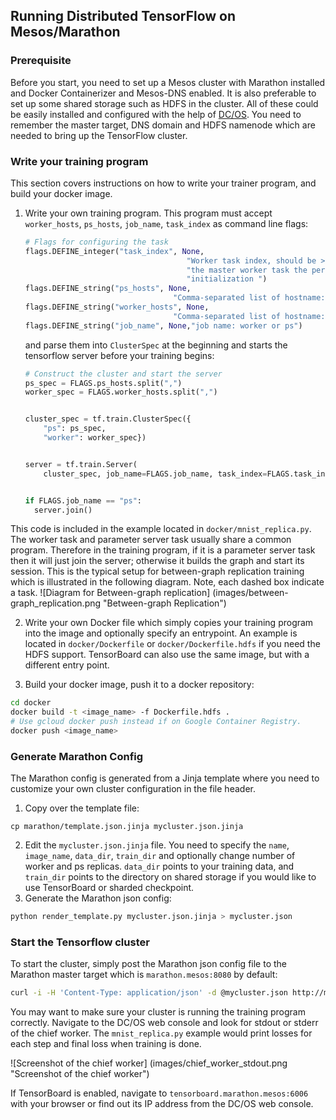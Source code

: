 ## Running Distributed TensorFlow on Mesos/Marathon

### Prerequisite
Before you start, you need to set up a Mesos cluster with Marathon installed and Docker Containerizer and Mesos-DNS enabled. It is also preferable to set up some shared storage such as HDFS in the cluster. All of these could be easily installed and configured with the help of [DC/OS](https://dcos.io/docs/1.7/administration/installing/custom/gui/). You need to remember the master target, DNS domain and HDFS namenode which are needed to bring up the TensorFlow cluster.

### Write your training program
This section covers instructions on how to write your trainer program, and build your docker image.

 1. Write your own training program. This program must accept `worker_hosts`, `ps_hosts`, `job_name`, `task_index` as command line flags:

    ```python
    # Flags for configuring the task
    flags.DEFINE_integer("task_index", None,
                                        "Worker task index, should be >= 0. task_index=0 is "
                                        "the master worker task the performs the variable "
                                        "initialization ")
    flags.DEFINE_string("ps_hosts", None,
                                     "Comma-separated list of hostname:port pairs")
    flags.DEFINE_string("worker_hosts", None,
                                     "Comma-separated list of hostname:port pairs")
    flags.DEFINE_string("job_name", None,"job name: worker or ps")
    ```

    and parse them into `ClusterSpec` at the beginning and starts the tensorflow server before your training begins:

    ```python
    # Construct the cluster and start the server
    ps_spec = FLAGS.ps_hosts.split(",")
    worker_spec = FLAGS.worker_hosts.split(",")


    cluster_spec = tf.train.ClusterSpec({
        "ps": ps_spec,
        "worker": worker_spec})


    server = tf.train.Server(
        cluster_spec, job_name=FLAGS.job_name, task_index=FLAGS.task_index)


    if FLAGS.job_name == "ps":
      server.join()
    ```

  This code is included in the example located in `docker/mnist_replica.py`.
  The worker task and parameter server task usually share a common program. Therefore in the training program, if it is a parameter server task then it will just join the server; otherwise it builds the graph and start its session. This is the typical setup for between-graph replication training which is illustrated in the following diagram. Note, each dashed box indicate a task.
  ![Diagram for Between-graph replication]
  (images/between-graph_replication.png "Between-graph Replication")

 2. Write your own Docker file which simply copies your training program into the image and optionally specify an entrypoint. An example is located in `docker/Dockerfile` or `docker/Dockerfile.hdfs` if you need the HDFS support. TensorBoard can also use the same image, but with a different entry point.

 3. Build your docker image, push it to a docker repository:

  ```bash
  cd docker
  docker build -t <image_name> -f Dockerfile.hdfs .
  # Use gcloud docker push instead if on Google Container Registry.
  docker push <image_name>
  ```

### Generate Marathon Config
The Marathon config is generated from a Jinja template where you need to customize your own cluster configuration in the file header.

 1. Copy over the template file:

  ```
  cp marathon/template.json.jinja mycluster.json.jinja
  ```

 2. Edit the `mycluster.json.jinja` file. You need to specify the `name`, `image_name`, `data_dir`, `train_dir` and optionally change number of worker and ps replicas. `data_dir` points to your training data, and `train_dir` points to the directory on shared storage if you would like to use TensorBoard or sharded checkpoint.
 3. Generate the Marathon json config:

  ```bash
  python render_template.py mycluster.json.jinja > mycluster.json
  ```

### Start the Tensorflow cluster
To start the cluster, simply post the Marathon json config file to the Marathon master target which is `marathon.mesos:8080` by default:

  ```bash
  curl -i -H 'Content-Type: application/json' -d @mycluster.json http://marathon.mesos:8080/v2/groups
  ```

You may want to make sure your cluster is running the training program correctly. Navigate to the DC/OS web console and look for stdout or stderr of the chief worker. The `mnist_replica.py` example would print losses for each step and final loss when training is done.

![Screenshot of the chief worker]
(images/chief_worker_stdout.png "Screenshot of the chief worker")

If TensorBoard is enabled, navigate to `tensorboard.marathon.mesos:6006` with your browser or find out its IP address from the DC/OS web console.
